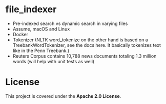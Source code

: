 # file_indexer

- Pre-indexed search vs dynamic search in varying files
- Assume, macOS and Linux
- Docker
- Tokenizer (NLTK word_tokenize on the other hand is based on a TreebankWordTokenizer, see the docs here. It basically tokenizes text like in the Penn Treebank.)
- Reuters Corpus contains 10,788 news documents totaling 1.3 million words (will help with unit tests as well)

# License

This project is covered under the **Apache 2.0 License**.

